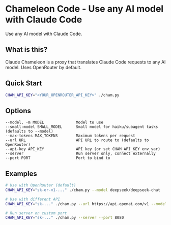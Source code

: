 # Chameleon Code - Use any AI model with Claude Code

Use any AI model with Claude Code.

## What is this?

Claude Chameleon is a proxy that translates Claude Code requests to any AI model. Uses OpenRouter by default.

## Quick Start

```bash
CHAM_API_KEY="<YOUR_OPENROUTER_API_KEY>" ./cham.py
```

## Options

```
--model, -m MODEL              Model to use
--small-model SMALL_MODEL      Small model for haiku/subagent tasks (defaults to --model)
--max-tokens MAX_TOKENS        Maximum tokens per request
--url URL                      API URL to route to (defaults to OpenRouter)
--api-key API_KEY              API key (or set CHAM_API_KEY env var)
--server                       Run server only, connect externally
--port PORT                    Port to bind to
```

## Examples

```bash
# Use with OpenRouter (default)
CHAM_API_KEY="sk-or-v1-..." ./cham.py --model deepseek/deepseek-chat

# Use with different API
CHAM_API_KEY="sk-..." ./cham.py --url https://api.openai.com/v1 --model gpt-4

# Run server on custom port
CHAM_API_KEY="sk-..." ./cham.py --server --port 8080
```
